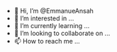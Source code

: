 - 👋 Hi, I’m @EmmanueAnsah
- 👀 I’m interested in ...
- 🌱 I’m currently learning ...
- 💞️ I’m looking to collaborate on ...
- 📫 How to reach me ...

<!---
EmmanueAnsah/EmmanueAnsah is a ✨ special ✨ repository because its `README.md` (this file) appears on your GitHub profile.
You can click the Preview link to take a look at your changes.
--->
